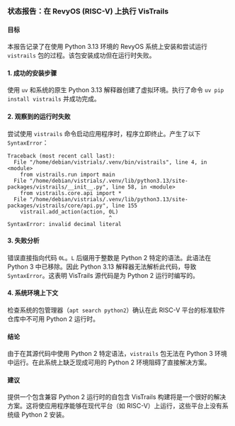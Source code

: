 ### **状态报告：在 RevyOS (RISC-V) 上执行 VisTrails**

#### 目标

本报告记录了在使用 Python 3.13 环境的 RevyOS 系统上安装和尝试运行 `vistrails` 包的过程。该包安装成功但在运行时失败。

#### 1. 成功的安装步骤

使用 `uv` 和系统的原生 Python 3.13 解释器创建了虚拟环境。执行了命令 `uv pip install vistrails` 并成功完成。

#### 2. 观察到的运行时失败

尝试使用 `vistrails` 命令启动应用程序时，程序立即终止。产生了以下 `SyntaxError`：

```log
Traceback (most recent call last):
  File "/home/debian/vistrials/.venv/bin/vistrails", line 4, in <module>
    from vistrails.run import main
  File "/home/debian/vistrials/.venv/lib/python3.13/site-packages/vistrails/__init__.py", line 58, in <module>
    from vistrails.core.api import *
  File "/home/debian/vistrials/.venv/lib/python3.13/site-packages/vistrails/core/api.py", line 155
    vistrail.add_action(action, 0L)
                                ^
SyntaxError: invalid decimal literal
```

#### 3. 失败分析

错误直接指向代码 `0L`。`L` 后缀用于整数是 Python 2 特定的语法。此语法在 Python 3 中已移除。因此 Python 3.13 解释器无法解析此代码，导致 `SyntaxError`。这表明 VisTrails 源代码是为 Python 2 运行时编写的。

#### 4. 系统环境上下文

检查系统的包管理器（`apt search python2`）确认在此 RISC-V 平台的标准软件仓库中不可用 Python 2 运行时。

#### 结论

由于在其源代码中使用 Python 2 特定语法，`vistrails` 包无法在 Python 3 环境中运行。在此系统上缺乏现成可用的 Python 2 环境阻碍了直接解决方案。

#### 建议

提供一个包含兼容 Python 2 运行时的自包含 VisTrails 构建将是一个很好的解决方案。这将使应用程序能够在现代平台（如 RISC-V）上运行，这些平台上没有系统级 Python 2 安装。